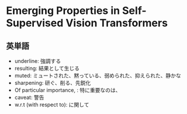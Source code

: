 # Emerging Properties in Self-Supervised Vision Transformers

## 英単語
- underline: 強調する
- resulting: 結果として生じる
- muted: ミュートされた、黙っている、弱められた、抑えられた、静かな
- sharpening: 研ぐ、削る、先鋭化
- Of particular importance, : 特に重要なのは、
- caveat: 警告
- w.r.t (with respect to): に関して